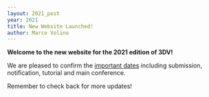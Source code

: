 ```yaml
---
layout: 2021_post
year: 2021
title: New Website Launched!
author: Marco Volino
---
```



**Welcome to the new website for the 2021 edition of 3DV!**

We are pleased to confirm the [important dates]({{site.url}}/{{page.year}}/dates) including submission, notification, tutorial and main conference.

Remember to check back for more updates!
